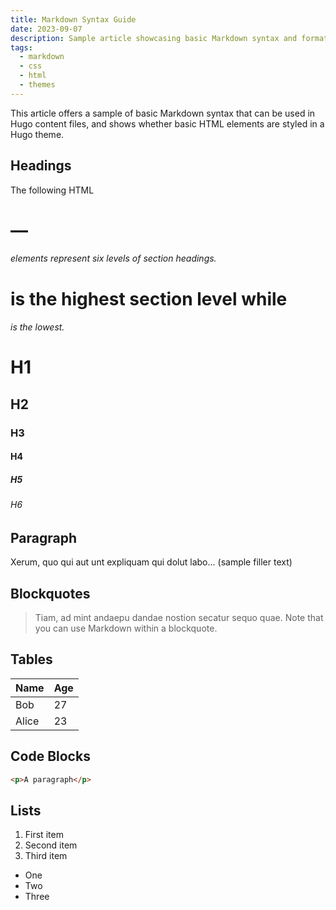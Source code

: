 ```yaml
---
title: Markdown Syntax Guide
date: 2023-09-07
description: Sample article showcasing basic Markdown syntax and formatting for HTML elements.
tags:
  - markdown
  - css
  - html
  - themes
---
```


This article offers a sample of basic Markdown syntax that can be used in Hugo content files, and shows whether basic HTML elements are styled in a Hugo theme.

<!--more-->

## Headings

The following HTML <h1>—<h6> elements represent six levels of section headings. <h1> is the highest section level while <h6> is the lowest.

# H1
## H2
### H3
#### H4
##### H5
###### H6

## Paragraph

Xerum, quo qui aut unt expliquam qui dolut labo... (sample filler text)

## Blockquotes

> Tiam, ad mint andaepu dandae nostion secatur sequo quae.
> Note that you can use Markdown within a blockquote.

## Tables

Name | Age
-----|----
Bob  | 27
Alice| 23

## Code Blocks

```html
<p>A paragraph</p>
```

## Lists

1. First item
2. Second item
3. Third item

* One
* Two
* Three

